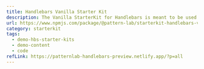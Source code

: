 ```yaml
---
title: Handlebars Vanilla Starter Kit
description: The Vanilla StarterKit for Handlebars is meant to be used as a demonstration of a Handlebars-based project in Pattern Lab.
url: https://www.npmjs.com/package/@pattern-lab/starterkit-handlebars-vanilla
category: starterkit
tags:
  - demo-hbs-starter-kits
  - demo-content
  - code
refLink: https://patternlab-handlebars-preview.netlify.app/?p=all
---
```

